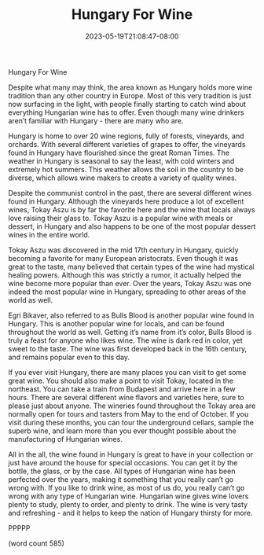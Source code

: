 ﻿---
title: "Hungary For Wine"
date: 2023-05-19T21:08:47-08:00
description: "Wine And Spirits Tips for Web Success"
featured_image: "/images/Wine And Spirits.jpg"
tags: ["Wine And Spirits"]
---

Hungary For Wine

Despite what many may think, the area known as Hungary holds more wine tradition than any other country in Europe.  Most of this very tradition is just now surfacing in the light, with people finally starting to catch wind about everything Hungarian wine has to offer. Even though many wine drinkers aren’t familiar with Hungary - there are many who are.

Hungary is home to over 20 wine regions, fully of forests, vineyards, and orchards.  With several different varieties of grapes to offer, the vineyards found in Hungary have flourished since the great Roman Times.  The weather in Hungary is seasonal to say the least, with cold winters and extremely hot summers.  This weather allows the soil in the country to be diverse, which allows wine makers to create a variety of quality wines.

Despite the communist control in the past, there are several different wines found in Hungary.  Although the vineyards here produce a lot of excellent wines, Tokay Aszu is by far the favorite here and the wine that locals always love raising their glass to.  Tokay Aszu is a popular wine with meals or dessert, in Hungary and also happens to be one of the most popular dessert wines in the entire world.

Tokay Aszu was discovered in the mid 17th century in Hungary, quickly becoming a favorite for many European aristocrats.  Even though it was great to the taste, many believed that certain types of the wine had mystical healing powers.  Although this was strictly a rumor, it actually helped the wine become more popular than ever.  Over the years, Tokay Aszu was one indeed the most popular wine in Hungary, spreading to other areas of the world as well.

Egri Bikaver, also referred to as Bulls Blood is another popular wine found in Hungary.  This is another popular wine for locals, and can be found throughout the world as well.  Getting it’s name from it’s color, Bulls Blood is truly a feast for anyone who likes wine.  The wine is dark red in color, yet sweet to the taste.  The wine was first developed back in the 16th century, and remains popular even to this day.

If you ever visit Hungary, there are many places you can visit to get some great wine.  You should also make a point to visit Tokay, located in the northeast.  You can take a train from Budapest and arrive here in a few hours.  There are several different wine flavors and varieties here, sure to please just about anyone.  The wineries found throughout the Tokay area are normally open for tours and tasters from May to the end of October.  If you visit during these months, you can tour the underground cellars, sample the superb wine, and learn more than you ever thought possible about the manufacturing of Hungarian wines.

All in the all, the wine found in Hungary is great to have in your collection or just have around the house for special occasions.  You can get it by the bottle, the glass, or by the case.  All types of Hungarian wine has been perfected over the years, making it something that you really can’t go wrong with.  If you like to drink wine, as most of us do, you really can’t go wrong with any type of Hungarian wine.  Hungarian wine gives wine lovers plenty to study, plenty to order, and plenty to drink.  The wine is very tasty and refreshing - and it helps to keep the nation of Hungary thirsty for more.

PPPPP

(word count 585)
